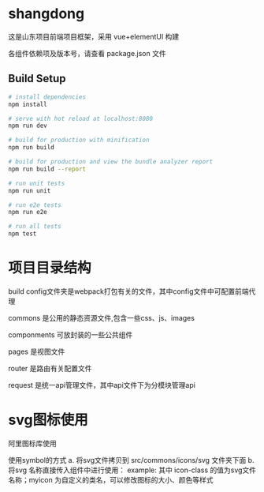 # shangdong

这是山东项目前端项目框架，采用 vue+elementUI 构建

各组件依赖项及版本号，请查看 package.json 文件

>

## Build Setup

``` bash
# install dependencies
npm install

# serve with hot reload at localhost:8080
npm run dev

# build for production with minification
npm run build

# build for production and view the bundle analyzer report
npm run build --report

# run unit tests
npm run unit

# run e2e tests
npm run e2e

# run all tests
npm test
```



# 项目目录结构

build config文件夹是webpack打包有关的文件，其中config文件中可配置前端代理

commons 是公用的静态资源文件,包含一些css、js、images

componments 可放封装的一些公共组件

pages 是视图文件

router  是路由有关配置文件

request  是统一api管理文件，其中api文件下为分模块管理api


# svg图标使用

阿里图标库使用

使用symbol的方式
   a. 将svg文件拷贝到  src/commons/icons/svg   文件夹下面
   b. 将svg 名称直接传入组件中进行使用：
       example:
      <svg-icon icon-class='zhixiang'  class='myicon'></svg-icon>
      其中 icon-class 的值为svg文件名称；myicon 为自定义的类名，可以修改图标的大小、颜色等样式





